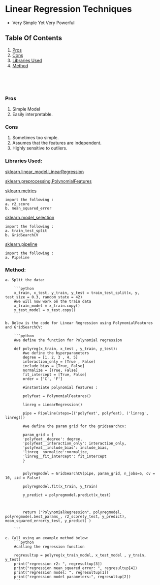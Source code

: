 # Linear Regression Techniques
- Very Simple Yet Very Powerful 

## Table Of Contents
1. [Pros](#pros)
2. [Cons](#cons)
3. [Libraries Used](#libraries-used)
4. [Method](#method)
<br>
<br>
<br>



### Pros
1. Simple Model
2. Easily interpretable.

### Cons
1. Sometimes too simple.
2. Assumes that the features are independent.
3. Highly sensitive to outliers.


### Libraries Used:
    
[sklearn.linear_model.LinearRegression](https://scikit-learn.org/stable/modules/generated/sklearn.linear_model.LinearRegression.html) 

[sklearn.preprocessing.PolynomialFeatures](https://scikit-learn.org/stable/modules/generated/sklearn.preprocessing.PolynomialFeatures.html)

[sklearn.metrics](https://scikit-learn.org/stable/modules/classes.html#module-sklearn.metrics)
    
    import the following :
    a. r2_score
    b. mean_squared_error

[sklearn.model_selection](https://scikit-learn.org/stable/modules/classes.html#module-sklearn.model_selection)

    import the following :
    a. train_test_split
    b. GridSearchCV

[sklearn.pipeline](https://scikit-learn.org/stable/modules/classes.html#module-sklearn.pipeline)

    import the following :
    a. Pipeline
    


### Method:

    a. Split the data:
        
        ```python
        x_train, x_test, y_train, y_test = train_test_split(x, y, test_size = 0.3, random_state = 42)
        #we will now work on the train data
        x_train_model = x_train.copy()
        x_test_model = x_test.copy()
        ```
    
    b. Below is the code for Linear Regression using PolynomialFeatures and GridSearchCV:

        ```python
        #we define the function for Polynomial regression

        def polyreg(x_train, x_test , y_train, y_test):
            #we define the hyperparameters
            degree = [1, 2, 3 , 4, 5]
            interaction_only = [True , False]
            include_bias = [True, False]
            normalize = [True, False]
            fit_intercept = [True, False]
            order = ['C', 'F']
            
            #instantiate polynomial features :

            polyfeat = PolynomialFeatures()

            linreg = LinearRegression()

            pipe = Pipeline(steps=[('polyfeat', polyfeat), ('linreg', linreg)])

            #we define the param grid for the gridsearchcv:

            param_grid = {
            'polyfeat__degree': degree,
            'polyfeat__interaction_only': interaction_only,
            'polyfeat__include_bias': include_bias,
            'linreg__normalize':normalize,
            'linreg__fit_intercept': fit_intercept
            }


            polyregmodel = GridSearchCV(pipe, param_grid, n_jobs=6, cv = 10, iid = False)

            polyregmodel.fit(x_train, y_train)

            y_predict = polyregmodel.predict(x_test)
            
            

            return ("PolynomialRegression", polyregmodel, polyregmodel.best_params_, r2_score(y_test, y_predict), mean_squared_error(y_test, y_predict) )

        ```

    c. Call using an example method below:
        ```python
        #calling the regression function 
    
        regresultup = polyreg(x_train_model, x_test_model , y_train, y_test)
        print("regression r2: ", regresultup[3])
        print("regression mean_squared_error: ", regresultup[4])
        print("regression model: ", regresultup[1])
        print("regression model parameters:", regresultup[2])
        ```